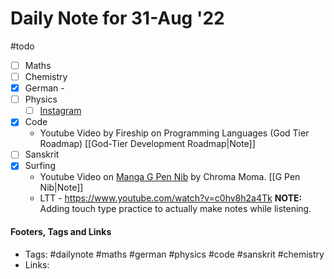 # Daily Note for 31-Aug '22
#todo
- [ ] Maths
- [ ] Chemistry
- [x] German - 
- [ ] Physics
	- [ ] [Instagram](https://www.instagram.com/physics.infographics/)
- [x] Code
	- Youtube Video by Fireship on Programming Languages (God Tier Roadmap) [[God-Tier Development Roadmap|Note]]
- [ ] Sanskrit
- [x] Surfing
	- Youtube Video on [Manga G Pen Nib](https://www.youtube.com/watch?v=jxpE2v6XudA) by Chroma Moma. [[G Pen Nib|Note]]
	- LTT - https://www.youtube.com/watch?v=c0hv8h2a4Tk
**NOTE:** Adding touch type practice to actually make notes while listening.

#### Footers, Tags and Links
- Tags: #dailynote #maths #german #physics #code #sanskrit #chemistry
- Links: 

[^1]: